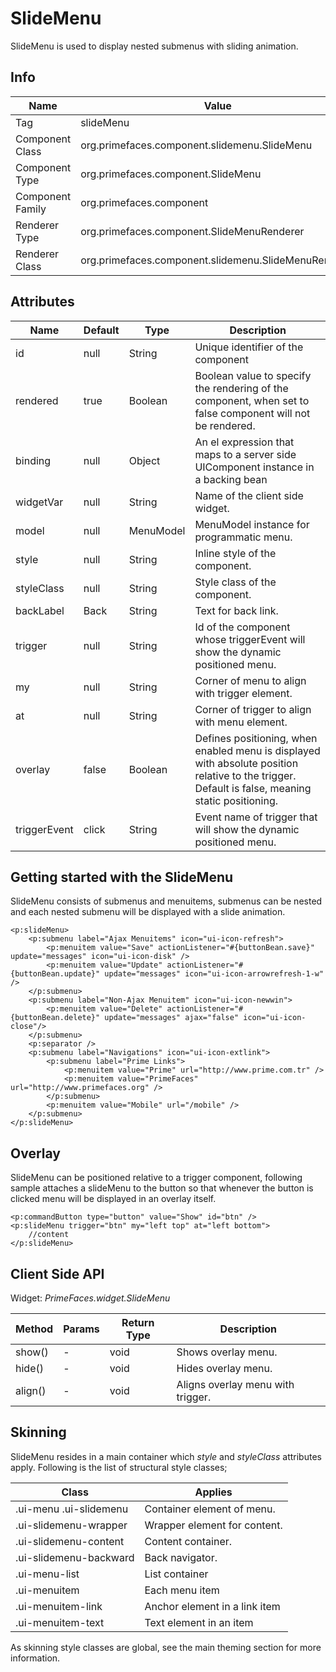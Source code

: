 # SlideMenu

SlideMenu is used to display nested submenus with sliding animation.

## Info

| Name | Value |
| --- | --- |
| Tag | slideMenu
| Component Class | org.primefaces.component.slidemenu.SlideMenu
| Component Type | org.primefaces.component.SlideMenu
| Component Family | org.primefaces.component |
| Renderer Type | org.primefaces.component.SlideMenuRenderer
| Renderer Class | org.primefaces.component.slidemenu.SlideMenuRenderer

## Attributes

| Name | Default | Type | Description | 
| --- | --- | --- | --- |
id | null | String | Unique identifier of the component
rendered | true | Boolean | Boolean value to specify the rendering of the component, when set to false component will not be rendered.
binding | null | Object | An el expression that maps to a server side UIComponent instance in a backing bean
widgetVar | null | String | Name of the client side widget.
model | null | MenuModel | MenuModel instance for programmatic menu.
style | null | String | Inline style of the component.
styleClass | null | String | Style class of the component.
backLabel | Back | String | Text for back link.
trigger | null | String | Id of the component whose triggerEvent will show the dynamic positioned menu.
my | null | String | Corner of menu to align with trigger element.
at | null | String | Corner of trigger to align with menu element.
overlay | false | Boolean | Defines positioning, when enabled menu is displayed with absolute position relative to the trigger. Default is false, meaning static positioning.
triggerEvent | click | String | Event name of trigger that will show the dynamic positioned menu.

## Getting started with the SlideMenu
SlideMenu consists of submenus and menuitems, submenus can be nested and each nested submenu
will be displayed with a slide animation.

```xhtml
<p:slideMenu>
    <p:submenu label="Ajax Menuitems" icon="ui-icon-refresh">
        <p:menuitem value="Save" actionListener="#{buttonBean.save}" update="messages" icon="ui-icon-disk" />
        <p:menuitem value="Update" actionListener="#{buttonBean.update}" update="messages" icon="ui-icon-arrowrefresh-1-w" />
    </p:submenu>
    <p:submenu label="Non-Ajax Menuitem" icon="ui-icon-newwin">
        <p:menuitem value="Delete" actionListener="#{buttonBean.delete}" update="messages" ajax="false" icon="ui-icon-close"/>
    </p:submenu>
    <p:separator />
    <p:submenu label="Navigations" icon="ui-icon-extlink">
        <p:submenu label="Prime Links">
            <p:menuitem value="Prime" url="http://www.prime.com.tr" />
            <p:menuitem value="PrimeFaces" url="http://www.primefaces.org" />
        </p:submenu>
        <p:menuitem value="Mobile" url="/mobile" />
    </p:submenu>
</p:slideMenu>
```
## Overlay
SlideMenu can be positioned relative to a trigger component, following sample attaches a
slideMenu to the button so that whenever the button is clicked menu will be displayed in an overlay
itself.

```xhtml
<p:commandButton type="button" value="Show" id="btn" />
<p:slideMenu trigger="btn" my="left top" at="left bottom">
    //content
</p:slideMenu>
```

## Client Side API
Widget: _PrimeFaces.widget.SlideMenu_

| Method | Params | Return Type | Description | 
| --- | --- | --- | --- | 
show() | - | void | Shows overlay menu.
hide() | - | void | Hides overlay menu.
align() | - | void | Aligns overlay menu with trigger.

## Skinning
SlideMenu resides in a main container which _style_ and _styleClass_ attributes apply. Following is the
list of structural style classes;

| Class | Applies | 
| --- | --- | 
.ui-menu .ui-slidemenu | Container element of menu.
.ui-slidemenu-wrapper | Wrapper element for content.
.ui-slidemenu-content | Content container.
.ui-slidemenu-backward | Back navigator.
.ui-menu-list | List container
.ui-menuitem | Each menu item
.ui-menuitem-link | Anchor element in a link item
.ui-menuitem-text | Text element in an item

As skinning style classes are global, see the main theming section for more information.

